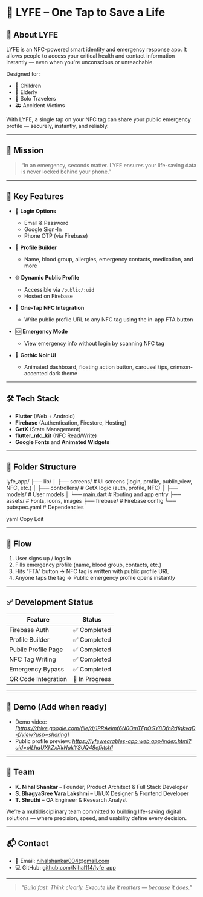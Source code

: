 # 🧬 LYFE – One Tap to Save a Life



## 📱 About LYFE

LYFE is an NFC-powered smart identity and emergency response app. It allows people to access your critical health and contact information instantly — even when you're unconscious or unreachable.

Designed for:
- 👶 Children
- 👵 Elderly
- 🧳 Solo Travelers
- 🚑 Accident Victims

With LYFE, a single tap on your NFC tag can share your public emergency profile — securely, instantly, and reliably.

---

## 🎯 Mission

> “In an emergency, seconds matter. LYFE ensures your life-saving data is never locked behind your phone.”

---

## 🚀 Key Features

- 🔐 **Login Options**
  - Email & Password
  - Google Sign-In
  - Phone OTP (via Firebase)

- 👤 **Profile Builder**
  - Name, blood group, allergies, emergency contacts, medication, and more

- 🌐 **Dynamic Public Profile**
  - Accessible via `/public/:uid`
  - Hosted on Firebase

- 📲 **One-Tap NFC Integration**
  - Write public profile URL to any NFC tag using the in-app FTA button

- 🆘 **Emergency Mode**
  - View emergency info without login by scanning NFC tag

- 🎨 **Gothic Noir UI**
  - Animated dashboard, floating action button, carousel tips, crimson-accented dark theme

---

## 🛠 Tech Stack

- **Flutter** (Web + Android)
- **Firebase** (Authentication, Firestore, Hosting)
- **GetX** (State Management)
- **flutter_nfc_kit** (NFC Read/Write)
- **Google Fonts** and **Animated Widgets**

---

## 📂 Folder Structure

lyfe_app/
├── lib/
│ ├── screens/ # UI screens (login, profile, public_view, NFC, etc.)
│ ├── controllers/ # GetX logic (auth, profile, NFC)
│ ├── models/ # User models
│ └── main.dart # Routing and app entry
├── assets/ # Fonts, icons, images
├── firebase/ # Firebase config
└── pubspec.yaml # Dependencies

yaml
Copy
Edit

---

## 🔄 Flow

1. User signs up / logs in
2. Fills emergency profile (name, blood group, contacts, etc.)
3. Hits "FTA" button → NFC tag is written with public profile URL
4. Anyone taps the tag → Public emergency profile opens instantly

---

## ✅ Development Status

| Feature             | Status       |
|---------------------|--------------|
| Firebase Auth       | ✅ Completed |
| Profile Builder     | ✅ Completed |
| Public Profile Page | ✅ Completed |
| NFC Tag Writing     | ✅ Completed |
| Emergency Bypass    | ✅ Completed |
| QR Code Integration | 🔄 In Progress |

---

## 🧪 Demo (Add when ready)

- Demo video: *[https://drive.google.com/file/d/1PRAeimf6N0OmTFpOGY8DfhRdfgkvqD-f/view?usp=sharing]*  
- Public profile preview: *https://lyfewearables-app.web.app/index.html?uid=pILhaUXkZxXkNakYSUQ48efktsh1*

---

## 👥 Team

- **K. Nihal Shankar** – Founder, Product Architect & Full Stack Developer  
- **S. BhagyaSree Vara Lakshmi** – UI/UX Designer & Frontend Developer  
- **T. Shruthi** – QA Engineer & Research Analyst  

We’re a multidisciplinary team committed to building life-saving digital solutions — where precision, speed, and usability define every decision.

---

## 📬 Contact

- 📧 Email: [nihalshankar004@gmail.com](mailto:nihalshankar004@gmail.com)  
- 💻 GitHub: [github.com/Nihal114/lyfe_app](https://github.com/Nihal114/lyfe_app)





---



> _“Build fast. Think clearly. Execute like it matters — because it does.”_
